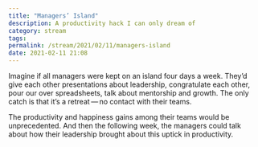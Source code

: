 ```yaml
---
title: "Managers’ Island" 
description: A productivity hack I can only dream of
category: stream
tags:
permalink: /stream/2021/02/11/managers-island
date: 2021-02-11 21:08
---
```


Imagine if all managers were kept on an island four days a week. They’d give each other presentations about leadership, congratulate each other, pour our over spreadsheets, talk about mentorship and growth. The only catch is that it’s a retreat&thinsp;—&thinsp;no contact with their teams.

The productivity and happiness gains among their teams would be unprecedented. And then the following week, the managers could talk about how their leadership brought about this uptick in productivity. 